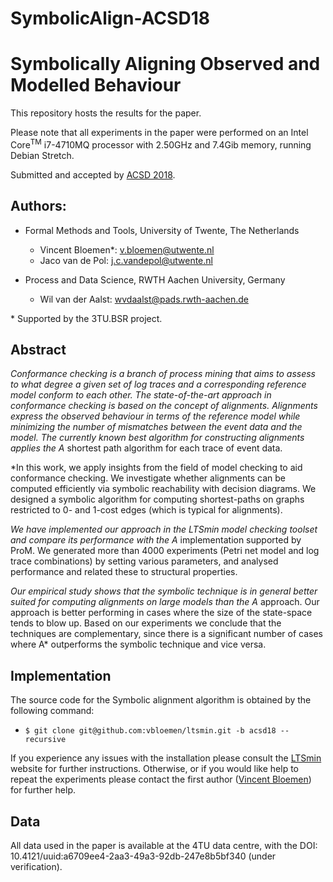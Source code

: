 # SymbolicAlign-ACSD18
Symbolically Aligning Observed and Modelled Behaviour
===

This repository hosts the results for the paper.

Please note that all experiments in the paper were performed on an
Intel Core<sup>TM</sup> i7-4710MQ processor with 2.50GHz and 7.4Gib memory,
running Debian Stretch.

Submitted and accepted by [ACSD 2018].

Authors:
---

* Formal Methods and Tools, University of Twente, The Netherlands
    - Vincent Bloemen*:      [<v.bloemen@utwente.nl>](mailto:v.bloemen@utwente.nl)
    - Jaco van de Pol:       [<j.c.vandepol@utwente.nl>](mailto:j.c.vandepol@utwente.nl)

* Process and Data Science, RWTH Aachen University, Germany
    - Wil van der Aalst: [<wvdaalst@pads.rwth-aachen.de>](mailto:wvdaalst@pads.rwth-aachen.de)

\* Supported by the 3TU.BSR project.

Abstract
---
*Conformance checking is a branch of process mining that aims to assess to what
degree a given set of log traces and a corresponding reference model conform to
each other. The state-of-the-art approach in conformance checking is based on
the concept of alignments. Alignments  express the observed behaviour in terms
of the reference model while minimizing the number of mismatches between the
event data and the model. The currently known best algorithm for constructing
alignments applies the A* shortest path algorithm for each trace of event data.

*In this work, we apply insights from the field of model checking to aid
conformance checking. We investigate whether alignments can be computed
efficiently via symbolic reachability with decision diagrams. We designed a
symbolic algorithm for computing shortest-paths on graphs restricted to 0- and
1-cost edges (which is typical for alignments).

*We have implemented our approach in the LTSmin model checking toolset and
compare its performance with the A* implementation supported by ProM.  We
generated more than 4000 experiments (Petri net model and log trace
combinations) by setting various parameters, and analysed performance and
related these to structural properties.

*Our empirical study shows that the symbolic technique is in general better
suited for computing alignments on large models than the A* approach. Our
approach is better performing in cases where the size of the state-space tends
to blow up.  Based on our experiments we conclude that the techniques are
complementary, since there is a significant number of  cases where A*
outperforms the symbolic technique and vice versa.

Implementation
---

The source code for the Symbolic alignment algorithm is obtained by the
following command:
* `$ git clone git@github.com:vbloemen/ltsmin.git -b acsd18 --recursive`

If you experience any issues with the installation please consult the [LTSmin] 
website for further instructions. Otherwise, or if you would like help to
repeat the experiments please contact the first author ([Vincent
Bloemen](mailto:v.bloemen@utwente.nl)) for further help.

Data
---

All data used in the paper is available at the 4TU data centre, with the DOI:
10.4121/uuid:a6709ee4-2aa3-49a3-92db-247e8b5bf340 (under verification).


[LTSmin]: http://fmt.cs.utwente.nl/tools/ltsmin/
[ACSD 2018]: https://interes.institute/acsd2018/








